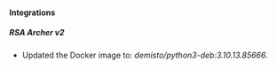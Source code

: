 
#### Integrations

##### RSA Archer v2

- Updated the Docker image to: *demisto/python3-deb:3.10.13.85666*.
